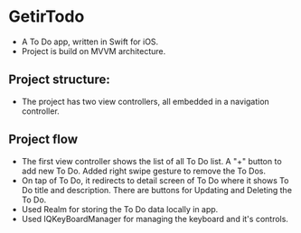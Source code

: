 # GetirTodo

* A To Do app, written in Swift for iOS.
* Project is build on MVVM architecture.

## Project structure:

* The project has two view controllers, all embedded in a navigation controller.

## Project flow

* The first view controller shows the list of all To Do list. A "+" button to add new To Do. Added right swipe gesture to remove the To Dos.
* On tap of To Do, it redirects to detail screen of To Do where it shows To Do title and description. There are buttons for Updating and Deleting the To Do.
* Used Realm for storing the To Do data locally in app.
* Used IQKeyBoardManager for managing the keyboard and it's controls.

